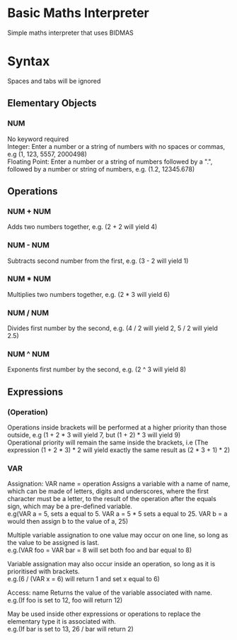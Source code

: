 # Basic Maths Interpreter

Simple maths interpreter that uses BIDMAS

# Syntax

Spaces and tabs will be ignored

## Elementary Objects
### NUM
No keyword required  
Integer: Enter a number or a string of numbers with no spaces or commas, e.g (1, 123, 5557, 2000498)  
Floating Point: Enter a number or a string of numbers followed by a ".", followed by a number or string of numbers, e.g. (1.2, 12345.678)

## Operations
### NUM + NUM
Adds two numbers together, e.g. (2 + 2 will yield 4)

### NUM - NUM
Subtracts second number from the first, e.g. (3 - 2 will yield 1)

### NUM * NUM
Multiplies two numbers together, e.g. (2 * 3 will yield 6)

### NUM / NUM
Divides first number by the second, e.g. (4 / 2 will yield 2, 5 / 2 will yield 2.5)

### NUM ^ NUM
Exponents first number by the second, e.g. (2 ^ 3 will yield 8)

## Expressions
### (Operation)
Operations inside brackets will be performed at a higher priority than those outside, e.g (1 + 2 * 3 will yield 7, but (1 + 2) * 3 will yield 9)  
Operational priority will remain the same inside the brackets, i.e (The expression (1 + 2 * 3) * 2 will yield exactly the same result as (2 * 3 + 1) * 2)

### VAR
Assignation: VAR name = operation
Assigns a variable with a name of name, which can be made of letters, digits and underscores, where the first character must be a letter, to the result of the operation after the equals sign, which may be a pre-defined variable.  
e.g(VAR a = 5, sets a equal to 5. VAR a = 5 * 5 sets a equal to 25. VAR b = a would then assign b to the value of a, 25)

Multiple variable assignation to one value may occur on one line, so long as the value to be assigned is last.  
e.g.(VAR foo = VAR bar = 8 will set both foo and bar equal to 8)

Variable assignation may also occur inside an operation, so long as it is prioritised with brackets.  
e.g.(6 / (VAR x = 6) will return 1 and set x equal to 6)

Access: name
Returns the value of the variable associated with name.  
e.g.(If foo is set to 12, foo will return 12)

May be used inside other expressions or operations to replace the elementary type it is associated with.  
e.g.(If bar is set to 13, 26 / bar will return 2)
